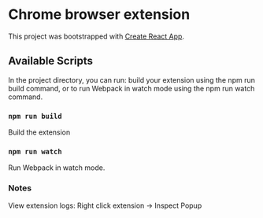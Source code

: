 # Chrome browser extension

This project was bootstrapped with [Create React App](https://github.com/facebook/create-react-app).

## Available Scripts

In the project directory, you can run:
build your extension using the npm run build command, or to run Webpack in watch mode using the npm run watch command.

### `npm run build`

Build the extension

### `npm run watch`

Run Webpack in watch mode.

### Notes

View extension logs:
Right click extension -> Inspect Popup

